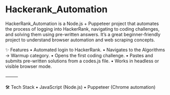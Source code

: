 # Hackerank_Automation

HackerRank_Automation is a Node.js + Puppeteer project that automates the process of logging into HackerRank, navigating to coding challenges, and solving them using pre-written answers.
It’s a great beginner-friendly project to understand browser automation and web scraping concepts.

✨ Features
	•	Automated login to HackerRank.
	•	Navigates to the Algorithms → Warmup category.
	•	Opens the first coding challenge.
	•	Pastes and submits pre-written solutions from a codes.js file.
	•	Works in headless or visible browser mode.

⸻

🛠 Tech Stack
	•	JavaScript (Node.js)
	•	Puppeteer (Chrome automation)

